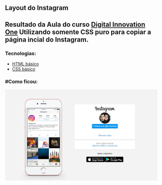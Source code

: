 <h2>Layout do Instagram<h2>
  
Resultado da Aula do curso [Digital Innovation One](https://digitalinnovation.one/) Utilizando somente CSS puro para copiar a página incial do Instagram. 

### Tecnologias:

 * [HTML básico](https://www.w3schools.com/html/)
 * [CSS básico](https://developer.mozilla.org/pt-BR/docs/Web/CSS) 

<h3>#Como ficou:</h3>

<img src="https://github.com/BrunoArrais/Instagram-login/blob/master/img/telafinal.jpg">

